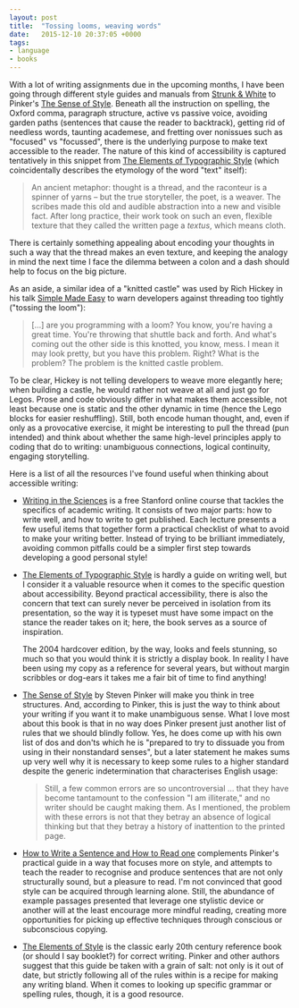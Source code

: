 ```yaml
---
layout: post
title:  "Tossing looms, weaving words"
date:   2015-12-10 20:37:05 +0000
tags: 
- language
- books
---
```


With a lot of writing assignments due in the upcoming months, I have been
going through different style guides and manuals from [Strunk &
White][elementsofstyle] to Pinker's [The Sense of Style][senseofstyle].
Beneath all the instruction on spelling, the Oxford comma, paragraph
structure, active vs passive voice, avoiding garden paths (sentences that
cause the reader to backtrack), getting rid of needless words, taunting
academese, and fretting over nonissues such as "focused" vs "focussed", there
is the underlying purpose to make text accessible to the reader. The nature of
this kind of accessibility is captured tentatively in this snippet from [The
Elements of Typographic Style][typographicstyle] (which coincidentally
describes the etymology of the word "text" itself):

> An ancient metaphor: thought is a thread, and the raconteur is a spinner of
> yarns – but the true storyteller, the poet, is a weaver. The scribes made
> this old and audible abstraction into a new and visible fact. After long
> practice, their work took on such an even, flexible texture that they called
> the written page a *textus*, which means cloth.

There is certainly something appealing about encoding your thoughts in such a
way that the thread makes an even texture, and keeping the analogy in mind
the next time I face the dilemma between a colon and a dash should help to
focus on the big picture.

As an aside, a similar idea of a "knitted castle" was used
by Rich Hickey in his talk [Simple Made
Easy](https://github.com/matthiasn/talk-transcripts/blob/master/Hickey_Rich/SimpleMadeEasy.md)
to warn developers against threading too tightly ("tossing the loom"):

> [...] are you programming with a loom? You know, you're having a great time. You're
throwing that shuttle back and forth. And what's coming out the other side is
this knotted, you know, mess. I mean it may look pretty, but you have this
problem. Right? What is the problem? The problem is the knitted castle
problem.

To be clear, Hickey is not telling developers to weave more elegantly here;
when building a castle, he would rather not weave at all and just go for
Legos. Prose and code obviously differ in what makes them accessible, not
least because one is static and the other dynamic in time (hence the Lego
blocks for easier reshuffling). Still, both encode human thought, and, even if
only as a provocative exercise, it might be interesting to pull the thread
(pun intended) and think about whether the same high-level principles apply to
coding that do to writing: unambiguous connections, logical continuity,
engaging storytelling.

Here is a list of all the resources I've found useful when thinking about
accessible writing:

- [Writing in the Sciences][sciwrite] is a free Stanford online course that
  tackles the specifics of academic writing. It consists of two major
  parts: how to write well, and how to write to get published. Each lecture
  presents a few useful items that together form a practical checklist
  of what to avoid to make your writing better. Instead of trying to be
  brilliant immediately, avoiding common pitfalls could be a simpler first
  step towards developing a good personal style!

- [The Elements of Typographic Style][typographicstyle] is hardly a guide on
  writing well, but I consider it a valuable resource when it comes to the
  specific question about accessibility. Beyond practical accessibility, there
  is also the concern that text can surely never be perceived in isolation
  from its presentation, so the way it is typeset must have
  some impact on the stance the reader takes on it; here, the book serves as a
  source of inspiration.

  The 2004 hardcover edition, by the way, looks and feels stunning, so much so
  that you would think it is strictly a display book. In reality I have been
  using my copy as a reference for several years, but without margin scribbles
  or dog-ears it takes me a fair bit of time to find anything!

- [The Sense of Style][senseofstyle] by Steven Pinker will make you think in
  tree structures. And, according to Pinker, this is just the way to think
  about your writing if you want it to make unambiguous sense. What I love
  most about this book is that in no way does Pinker present just another list
  of rules that we should blindly follow. Yes, he does come up with his own
  list of dos and don'ts which he is "prepared to try to dissuade you from
  using in their nonstandard senses", but a later statement he makes sums up
  very well why it is necessary to keep some rules to a higher standard
  despite the generic indetermination that characterises English usage:

  > Still, a few common errors are so uncontroversial ... that they have become
  tantamount to the confession "I am illiterate," and no writer should be
  caught making them. As I mentioned, the problem with these errors is not
  that they betray an absence of logical thinking but that they betray a
  history of inattention to the printed page.

- [How to Write a Sentence and How to Read one][sentence] complements Pinker's
  practical guide in a way that focuses more on style, and attempts to teach
  the reader to recognise and produce sentences that are not only structurally
  sound, but a pleasure to read. I'm not convinced that good style can be
  acquired through learning alone. Still, the abundance of example passages
  presented that leverage one stylistic device or another will at the least
  encourage more mindful reading, creating more opportunities for picking up
  effective techniques through conscious or subconscious copying.

- [The Elements of Style][elementsofstyle] is the classic early 20th century
  reference book (or should I say booklet?) for correct writing. Pinker and
  other authors suggest that this guide be taken with a grain of salt: not
  only is it out of date, but strictly following all of the rules within is a
  recipe for making any writing bland. When it comes to looking up specific
  grammar or spelling rules, though, it is a good resource.

[typographicstyle]: https://www.goodreads.com/book/show/44735.The_Elements_of_Typographic_Style  "The Elements of Typographic Style"
[senseofstyle]: https://www.goodreads.com/book/show/20821371-the-sense-of-style "The Sense of Style: The Thinking Person's Guide to Writing in the 21st Century"
[elementsofstyle]: https://www.goodreads.com/book/show/33514.The_Elements_of_Style "The Elements of Style"
[sciwrite]: http://online.stanford.edu/course/writing-in-the-sciences "Writing in the Sciences"
[sentence]: https://www.goodreads.com/book/show/9561867-how-to-write-a-sentence "How to Write a Sentence: And How to Read One"

